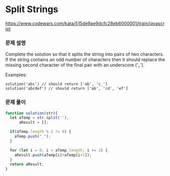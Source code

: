 # Split Strings

https://www.codewars.com/kata/515de9ae9dcfc28eb6000001/train/javascript

### 문제 설명

Complete the solution so that it splits the string into pairs of two characters. If the string contains an odd number of characters then it should replace the missing second character of the final pair with an underscore ('_').

Examples:

```
solution('abc') // should return ['ab', 'c_']
solution('abcdef') // should return ['ab', 'cd', 'ef']
```

### 문제 풀이

```jsx
function solution(str){
  let aTemp = str.split(''),
      aResult = [];

  if(aTemp.length % 2 != 0) {
    aTemp.push("_");
  }

  for (let i = 0; i < aTemp.length; i += 2) {
    aResult.push(aTemp[i]+aTemp[i+1]);
  }
  return aResult;
}
```
